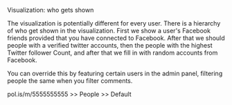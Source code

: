 Visualization: who gets shown

The visualization is potentially different for every user. There is a hierarchy of who get shown in the visualization. First we show a user's Facebook friends provided that you have connected to Facebook. After that we should people with a verified twitter accounts, then the people with the highest Twitter follower Count, and after that we fill in with random accounts from Facebook.

You can override this by featuring certain users in the admin panel, filtering people the same when you filter comments.

pol.is/m/5555555555 >> People >> Default


